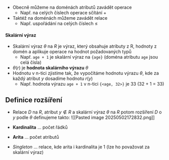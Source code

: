 - Obecně můžeme na doménách atributů zavádět operace
	- Např. na celých číslech operace sčítání $+$
- Taktéž na doménách můžeme zavádět relace
	- Např. uspořádání na celých číslech $≤$
#### Skalární výraz
- Skalární výraz $\theta$ na $R$ je výraz, který obsahuje atributy z R, hodnoty z domén a aplikuje operace na hodnot požadovaných typů
	- Např. `age + 1` je skalární výraz na `{age}` (doména atributu `age` jsou celá čísla)
- $\theta(r)$ je **hodnota skalárního výrazu** $\theta$
- Hodnotu v n-tici zjistíme tak, že vypočítáme hodnotu výrazu $\theta$, kde za každý atribut $y$ dosadíme hodnotu $r(y)$ 
	- Např. hodnota výrazu `age + 1` v n-tici `{<age, 32>}` je 33 (32 + 1 = 33)
##  Definice rozšíření
- Relace $D$ na $R$, atribut $y \notin R$ a skalární výraz $\theta$ na $R$ potom rozšíření $D$ o $y$ podle $\theta$ definujeme takto:
 ![[Pasted image 20250502172832.png]]

- **Kardinalita** ... počet řádků
- **Arita** ... počet atributů
- *Singleton* ... relace, kde arita i kardinalita je 1 (lze ho považovat za skalární výraz)